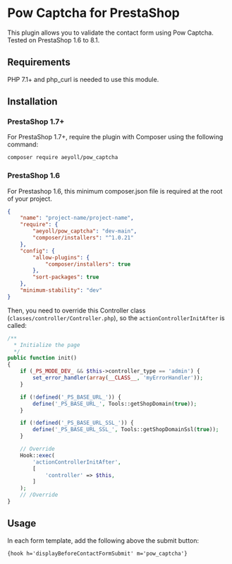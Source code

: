 # Pow Captcha for PrestaShop

This plugin allows you to validate the contact form using Pow Captcha. Tested on PrestaShop 1.6 to 8.1.

Requirements
---

PHP 7.1+ and php_curl is needed to use this module.

Installation
---

### PrestaShop 1.7+

For PrestaShop 1.7+, require the plugin with Composer using the following command:

```sh
composer require aeyoll/pow_captcha
```

### PrestaShop 1.6

For Prestashop 1.6, this minimum composer.json file is required at the root of your project.

```json
{
    "name": "project-name/project-name",
    "require": {
        "aeyoll/pow_captcha": "dev-main",
        "composer/installers": "^1.0.21"
    },
    "config": {
        "allow-plugins": {
            "composer/installers": true
        },
        "sort-packages": true
    },
    "minimum-stability": "dev"
}
```

Then, you need to override this Controller class (`classes/controller/Controller.php`), so the `actionControllerInitAfter` is called:

```php
/**
  * Initialize the page
  */
public function init()
{
    if (_PS_MODE_DEV_ && $this->controller_type == 'admin') {
        set_error_handler(array(__CLASS__, 'myErrorHandler'));
    }

    if (!defined('_PS_BASE_URL_')) {
        define('_PS_BASE_URL_', Tools::getShopDomain(true));
    }

    if (!defined('_PS_BASE_URL_SSL_')) {
        define('_PS_BASE_URL_SSL_', Tools::getShopDomainSsl(true));
    }

    // Override
    Hook::exec(
        'actionControllerInitAfter',
        [
            'controller' => $this,
        ]
    );
    // /Override
}
```

Usage
---

In each form template, add the following above the submit button:

```
{hook h='displayBeforeContactFormSubmit' m='pow_captcha'}
```

